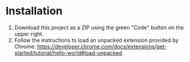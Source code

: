 # Installation
1. Download this project as a ZIP using the green "Code" button on the upper right.
2. Follow the instructions to load an unpacked extension provided by Chrome: https://developer.chrome.com/docs/extensions/get-started/tutorial/hello-world#load-unpacked.

